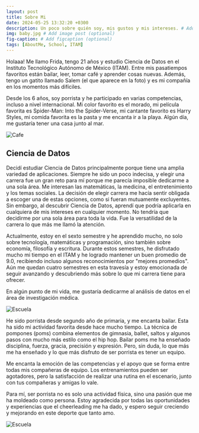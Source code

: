 ```yaml
---
layout: post
title: Sobre Mi
date: 2024-05-25 13:32:20 +0300
description: Un poco sobre quién soy, mis gustos y mis intereses. # Add post description (optional)
img: baby.jpg # Add image post (optional)
fig-caption: # Add figcaption (optional)
tags: [AboutMe, School, ITAM]
---
```

Holaaa! 
Me llamo Frida, tengo 21 años y estudio Ciencia de Datos en el Instituto Tecnológico Autónomo de México (ITAM). Entre mis pasatiempos favoritos están bailar, leer, tomar café y aprender cosas nuevas. Además, tengo un gatito llamado Salem (el que aparece en la foto) y es mi compañía en los momentos más difíciles.

Desde los 6 años, soy porrista y he participado en varias competencias, incluso a nivel internacional. Mi color favorito es el morado, mi película favorita es Spider-Man: Into the Spider-Verse, mi cantante favorito es Harry Styles, mi comida favorita es la pasta y me encanta ir a la playa. Algún día, me gustaría tener una casa junto al mar. 

![Cafe]({{site.baseurl}}/assets/img/cafe.jpg)

## Ciencia de Datos
Decidí estudiar Ciencia de Datos principalmente porque tiene una amplia variedad de aplicaciones. Siempre he sido un poco indecisa, y elegir una carrera fue un gran reto para mí porque me parecía imposible dedicarme a una sola área. Me interesan las matemáticas, la medicina, el entretenimiento y los temas sociales. La decisión de elegir carrera me hacía sentir obligada a escoger una de estas opciones, como si fueran mutuamente excluyentes. Sin embargo, al descubrir Ciencia de Datos, aprendí que podría aplicarla en cualquiera de mis intereses en cualquier momento. No tendría que decidirme por una sola área para toda la vida. Fue la versatilidad de la carrera lo que más me llamó la atención.

Actualmente, estoy en el sexto semestre y he aprendido mucho, no solo sobre tecnología, matemáticas y programación, sino también sobre economía, filosofía y escritura. Durante estos semestres, he disfrutado mucho mi tiempo en el ITAM y he logrado mantener un buen promedio de 9.0, recibiendo incluso algunos reconocimientos por "mejores promedios". Aún me quedan cuatro semestres en esta travesía y estoy emocionada de seguir avanzando y descubriendo más sobre lo que mi carrera tiene para ofrecer.

En algún punto de mi vida, me gustaría dedicarme al análisis de datos en el área de investigación médica.

![Escuela]({{site.baseurl}}/assets/img/est.JPG)

He sido porrista desde segundo año de primaria, y me encanta bailar. Esta ha sido mi actividad favorita desde hace mucho tiempo. La técnica de pompones (poms) combina elementos de gimnasia, ballet, saltos y algunos pasos con mucho más estilo como el hip hop. Bailar poms me ha enseñado disciplina, fuerza, gracia, precisión y expresión. Pero, sin duda, lo que más me ha enseñado y lo que más disfruto de ser porrista es tener un equipo. 

Me encanta la emoción de las competencias y el apoyo que se forma entre todas mis compañeras de equipo. Los entrenamientos pueden ser agotadores, pero la satisfacción de realizar una rutina en el escenario, junto con tus compañeras y amigas lo vale.

Para mí, ser porrista no es solo una actividad física, sino una pasión que me ha moldeado como persona. Estoy agradecida por todas las oportunidades y experiencias que el cheerleading me ha dado, y espero seguir creciendo y mejorando en este deporte que tanto amo.

![Escuela]({{site.baseurl}}/assets/img/team.jpg)